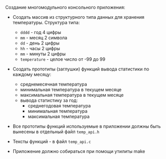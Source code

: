 Создание многомодульного консольного приложения:

- Создать массив из структурного типа данных для хранения температуры. Структура типа: 
    - `dddd` - год 4 цифры 
    - `mm` - месяц 2 символа 
    - `dd` - день 2 цифры
    - `hh` - часы 2 цифры
    - `mm` - минуты 2 цифры 
    - `temperature` - целое число от -99 до 99

- Создать прототипы (заглушки) функций вывода статистики по каждому месяцу:  
    - среднемесячная температура
    - минимальная температура в текущем месяце
    - максимальная температура в текущем месяце
    - вывода статистику за год:
        - среднегодовая температура 
        - минимальная температура
        - максимальная температура
- Все прототипы функций используемые в приложении должны быть вынесены в отдельный файл `temp_api.h`
- Тексты функций - в файл `temp_api.c`
- Приложение должно собираться при помощи утилиты make
